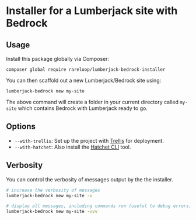 # Installer for a Lumberjack site with Bedrock

## Usage

Install this package globally via Composer:

```
composer global require rareloop/lumberjack-bedrock-installer
```

You can then scaffold out a new Lumberjack/Bedrock site using:

```
lumberjack-bedrock new my-site
```

The above command will create a folder in your current directory called `my-site` which contains Bedrock with Lumberjack ready to go.

## Options

- `--with-trellis`: Set up the project with [Trellis](https://roots.io/trellis/) for deployment.
- `--with-hatchet`: Also install the [Hatchet CLI](https://github.com/Rareloop/hatchet) tool.

## Verbosity

You can control the verbosity of messages output by the the installer. 

```bash
# increase the verbosity of messages
lumberjack-bedrock new my-site -v

# display all messages, including commands run (useful to debug errors)
lumberjack-bedrock new my-site -vvv
```
